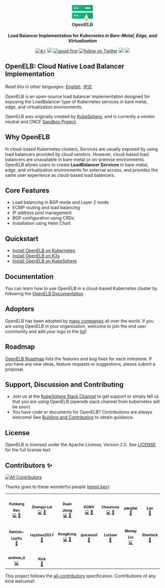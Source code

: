 <p align="center">
<a href="https://openelb.github.io/"><img src="docs/logo/openelb-vertical.svg" alt="banner" width="70px"></a>
</p>

<p align="center">
<b>Load Balancer Implementation for <i>Kubernetes in Bare-Metal, Edge, and Virtualization</i></b>
</p>

<p align=center>
<a href="https://goreportcard.com/report/github.com/openelb/openelb"><img src="https://goreportcard.com/badge/github.com/openelb/openelb" alt="A+"></a>
<a href="https://hub.docker.com/r/kubesphere/openelb"><img src="https://img.shields.io/docker/pulls/kubesphere/openelb"></a>
<a href="https://github.com/openelb/openelb/issues?q=is%3Aissue+is%3Aopen+label%3A%22good+first+issue%22"><img src="https://img.shields.io/github/issues/openelb/openelb/good%20first%20issue.svg" alt="good first"></a>
<a href="https://twitter.com/intent/follow?screen_name=KubeSphere"><img src="https://img.shields.io/twitter/follow/KubeSphere?style=social" alt="follow on Twitter"></a>
<a href="https://join.slack.com/t/kubesphere/shared_invite/enQtNTE3MDIxNzUxNzQ0LTZkNTdkYWNiYTVkMTM5ZThhODY1MjAyZmVlYWEwZmQ3ODQ1NmM1MGVkNWEzZTRhNzk0MzM5MmY4NDc3ZWVhMjE"><img src="https://img.shields.io/badge/Slack-600%2B-blueviolet?logo=slack&amp;logoColor=white"></a>
<a href="https://www.youtube.com/channel/UCyTdUQUYjf7XLjxECx63Hpw"><img src="https://img.shields.io/youtube/channel/subscribers/UCyTdUQUYjf7XLjxECx63Hpw?style=social"></a>
</p>

## OpenELB: Cloud Native Load Balancer Implementation

_Read this in other languages: [English](README.md), [中文](README_zh.md)._

OpenELB is an open-source load balancer implementation designed for exposing the LoadBalancer type of Kubernetes services in bare metal, edge, and virtualization environments.

OpenELB was originally created by [KubeSphere](https://kubesphere.io), and is currently a vendor neutral and CNCF [Sandbox Project](https://www.cncf.io/sandbox-projects/).

## Why OpenELB

In cloud-based Kubernetes clusters, Services are usually exposed by using load balancers provided by cloud vendors. However, cloud-based load balancers are unavailable in bare-metal or on-premise environments. OpenELB allows users to create **LoadBalancer Services** in bare-metal, edge, and virtualization environments for external access, and provides the same user experience as cloud-based load balancers.

## Core Features

- Load balancing in BGP mode and Layer 2 mode
- ECMP routing and load balancing
- IP address pool management
- BGP configuration using CRDs
- Installation using Helm Chart

## Quickstart

- [Install OpenELB on Kubernetes](https://openelb.github.io/docs/getting-started/installation/install-openelb-on-kubernetes/)
- [Install OpenELB on K3s](https://openelb.github.io/docs/getting-started/installation/install-openelb-on-k3s/)
- [Install OpenELB on KubeSphere](https://openelb.github.io/docs/getting-started/installation/install-openelb-on-kubesphere/)

## Documentation

You can learn how to use OpenELB in a cloud-based Kubernetes cluster by following the [OpenELB Documentation](https://openelb.github.io/docs/).

## Adopters

OpenELB has been adopted by [many companies](./ADOPTERS.md) all over the world. If you are using OpenELB in your organization, welcome to join the end user community and add your logo to the [list](./ADOPTERS.md)!

## Roadmap

[OpenELB Roadmap](docs/roadmap.md) lists the features and bug fixes for each milestone. If you have any new ideas, feature requests or suggestions, please submit a proposal.

## Support, Discussion and Contributing

- Join us at the [KubeSphere Slack Channel](https://kubesphere.slack.com/join/shared_invite/enQtNTE3MDIxNzUxNzQ0LTZkNTdkYWNiYTVkMTM5ZThhODY1MjAyZmVlYWEwZmQ3ODQ1NmM1MGVkNWEzZTRhNzk0MzM5MmY4NDc3ZWVhMjE#/) to get support or simply tell us that you are using OpenELB.(openelb slack channel from kubernetes will be soon)
- You have code or documents for OpenELB? Contributions are always welcome! See [Building and Contributing](https://openelb.github.io/docs/building-and-contributing/) to obtain guidance.

## License

OpenELB is licensed under the Apache License, Version 2.0. See [LICENSE](./LICENSE) for the full license text.

## Contributors ✨

<!-- ALL-CONTRIBUTORS-BADGE:START - Do not remove or modify this section -->

[![All Contributors](https://img.shields.io/badge/all_contributors-16-orange.svg?style=flat-square)](#contributors-)

<!-- ALL-CONTRIBUTORS-BADGE:END -->

Thanks goes to these wonderful people ([emoji key](https://allcontributors.org/docs/en/emoji-key)):

<!-- ALL-CONTRIBUTORS-LIST:START - Do not remove or modify this section -->
<!-- prettier-ignore-start -->
<!-- markdownlint-disable -->
<table>
  <tr>
    <td align="center"><a href="https://github.com/renyunkang"><img src="https://avatars.githubusercontent.com/u/33660223?v=4?s=100" width="100px;" alt=""/><br /><sub><b>Yunkang Ren</b></sub></a><br /><a href="https://github.com/openelb/openelb/commits?author=renyunkang" title="Code">💻</a> <a href="https://github.com/openelb/openelb/commits?author=renyunkang" title="Documentation">📖</a></td>
    <td align="center"><a href="https://github.com/zheng1"><img src="https://avatars.githubusercontent.com/u/4156721?v=4?s=100" width="100px;" alt=""/><br /><sub><b>Zhengyi Lai</b></sub></a><br /><a href="https://github.com/openelb/openelb/commits?author=zheng1" title="Code">💻</a> <a href="https://github.com/openelb/openelb/commits?author=zheng1" title="Documentation">📖</a></td>
    <td align="center"><a href="https://github.com/duanjiong"><img src="https://avatars.githubusercontent.com/u/3678855?v=4?s=100" width="100px;" alt=""/><br /><sub><b>Duan Jiong</b></sub></a><br /><a href="https://github.com/openelb/openelb/commits?author=duanjiong" title="Code">💻</a> <a href="https://github.com/openelb/openelb/commits?author=duanjiong" title="Documentation">📖</a></td>
    <td align="center"><a href="https://github.com/KONY128"><img src="https://avatars.githubusercontent.com/u/41882659?v=4?s=100" width="100px;" alt=""/><br /><sub><b>KONY</b></sub></a><br /><a href="https://github.com/openelb/openelb/commits?author=KONY128" title="Code">💻</a> <a href="https://github.com/openelb/openelb/commits?author=KONY128" title="Documentation">📖</a></td>
    <td align="center"><a href="https://github.com/chaunceyjiang"><img src="https://avatars.githubusercontent.com/u/17962021?v=4?s=100" width="100px;" alt=""/><br /><sub><b>Chauncey</b></sub></a><br /><a href="https://github.com/openelb/openelb/commits?author=chaunceyjiang" title="Code">💻</a> <a href="https://github.com/openelb/openelb/commits?author=chaunceyjiang" title="Documentation">📖</a></td>
    <td align="center"><a href="https://feynmanzhou.github.io/"><img src="https://avatars.githubusercontent.com/u/40452856?v=4?s=100" width="100px;" alt=""/><br /><sub><b>pengfei</b></sub></a><br /><a href="https://github.com/openelb/openelb/commits?author=FeynmanZhou" title="Documentation">📖</a></td>
    <td align="center"><a href="https://liangyuanpeng.com/"><img src="https://avatars.githubusercontent.com/u/28711504?v=4?s=100" width="100px;" alt=""/><br /><sub><b>Lan</b></sub></a><br /><a href="https://github.com/openelb/openelb/commits?author=liangyuanpeng" title="Documentation">📖</a></td>
  </tr>
  <tr>
    <td align="center"><a href="https://github.com/Patrick-LuoYu"><img src="https://avatars.githubusercontent.com/u/76198553?v=4?s=100" width="100px;" alt=""/><br /><sub><b>Patrick-LuoYu</b></sub></a><br /><a href="https://github.com/openelb/openelb/commits?author=Patrick-LuoYu" title="Documentation">📖</a></td>
    <td align="center"><a href="https://kubesphere.io/"><img src="https://avatars.githubusercontent.com/u/28859385?v=4?s=100" width="100px;" alt=""/><br /><sub><b>rayzhou2017</b></sub></a><br /><a href="https://github.com/openelb/openelb/commits?author=rayzhou2017" title="Documentation">📖</a></td>
    <td align="center"><a href="https://github.com/k0ngk0ng"><img src="https://avatars.githubusercontent.com/u/11732174?v=4?s=100" width="100px;" alt=""/><br /><sub><b>KongKong</b></sub></a><br /><a href="https://github.com/openelb/openelb/commits?author=k0ngk0ng" title="Code">💻</a> <a href="https://github.com/openelb/openelb/commits?author=k0ngk0ng" title="Documentation">📖</a></td>
    <td align="center"><a href="https://github.com/iparanoid"><img src="https://avatars.githubusercontent.com/u/6026988?v=4?s=100" width="100px;" alt=""/><br /><sub><b>iparanoid</b></sub></a><br /><a href="https://github.com/openelb/openelb/commits?author=iparanoid" title="Documentation">📖</a></td>
    <td align="center"><a href="https://github.com/GeorgeGuo2018"><img src="https://avatars.githubusercontent.com/u/3407226?v=4?s=100" width="100px;" alt=""/><br /><sub><b>Lutzow</b></sub></a><br /><a href="https://github.com/openelb/openelb/commits?author=GeorgeGuo2018" title="Documentation">📖</a></td>
    <td align="center"><a href="https://juejin.cn/user/800100194726088/posts"><img src="https://avatars.githubusercontent.com/u/7127874?v=4?s=100" width="100px;" alt=""/><br /><sub><b>Money Liu</b></sub></a><br /><a href="https://github.com/openelb/openelb/commits?author=lx1036" title="Code">💻</a></td>
    <td align="center"><a href="https://www.linkedin.com/in/sherlock-xu/"><img src="https://avatars.githubusercontent.com/u/65327072?v=4?s=100" width="100px;" alt=""/><br /><sub><b>Sherlock</b></sub></a><br /><a href="https://github.com/openelb/openelb/commits?author=Sherlock113" title="Documentation">📖</a></td>
  </tr>
  <tr>
    <td align="center"><a href="https://github.com/xyz-li"><img src="https://avatars.githubusercontent.com/u/6263928?v=4?s=100" width="100px;" alt=""/><br /><sub><b>andrew_li</b></sub></a><br /><a href="https://github.com/openelb/openelb/commits?author=xyz-li" title="Code">💻</a></td>
    <td align="center"><a href="https://linuxsuren.github.io/open-source-best-practice/"><img src="https://avatars.githubusercontent.com/u/1450685?v=4?s=100" width="100px;" alt=""/><br /><sub><b>Rick</b></sub></a><br /><a href="https://github.com/openelb/openelb/commits?author=LinuxSuRen" title="Documentation">📖</a></td>
  </tr>
</table>

<!-- markdownlint-restore -->
<!-- prettier-ignore-end -->

<!-- ALL-CONTRIBUTORS-LIST:END -->

This project follows the [all-contributors](https://github.com/all-contributors/all-contributors) specification. Contributions of any kind welcome!
